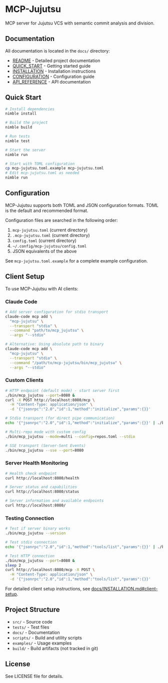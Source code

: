 # MCP-Jujutsu

MCP server for Jujutsu VCS with semantic commit analysis and division.

## Documentation

All documentation is located in the `docs/` directory:

- [README](docs/README.md) - Detailed project documentation
- [QUICK_START](docs/QUICK_START.md) - Getting started guide
- [INSTALLATION](docs/INSTALLATION.md) - Installation instructions
- [CONFIGURATION](docs/CONFIGURATION.md) - Configuration guide
- [API_REFERENCE](docs/API_REFERENCE.md) - API documentation

## Quick Start

```bash
# Install dependencies
nimble install

# Build the project
nimble build

# Run tests
nimble test

# Start the server
nimble run

# Start with TOML configuration
cp mcp-jujutsu.toml.example mcp-jujutsu.toml
# Edit mcp-jujutsu.toml as needed
nimble run
```

## Configuration

MCP-Jujutsu supports both TOML and JSON configuration formats. TOML is the default and recommended format.

Configuration files are searched in the following order:
1. `mcp-jujutsu.toml` (current directory)
2. `.mcp-jujutsu.toml` (current directory)
3. `config.toml` (current directory)
4. `~/.config/mcp-jujutsu/config.toml`
5. JSON equivalents of the above

See `mcp-jujutsu.toml.example` for a complete example configuration.

## Client Setup

To use MCP-Jujutsu with AI clients:

### Claude Code
```bash
# Add server configuration for stdio transport
claude-code mcp add \
  "mcp-jujutsu" \
  --transport "stdio" \
  --command "path/to/mcp_jujutsu" \
  --args "--stdio"

# Alternative: Using absolute path to binary
claude-code mcp add \
  "mcp-jujutsu" \
  --transport "stdio" \
  --command "/path/to/mcp-jujutsu/bin/mcp_jujutsu" \
  --args "--stdio"
```

### Custom Clients
```bash
# HTTP endpoint (default mode) - start server first
./bin/mcp_jujutsu --port=8080 &
curl -X POST http://localhost:8080/mcp \
  -H "Content-Type: application/json" \
  -d '{"jsonrpc":"2.0","id":1,"method":"initialize","params":{}}'

# Stdio transport (for direct pipe communication)
echo '{"jsonrpc":"2.0","id":1,"method":"initialize","params":{}}' | ./bin/mcp_jujutsu --stdio

# Multi-repo mode with custom config
./bin/mcp_jujutsu --mode=multi --config=repos.toml --stdio

# SSE transport (Server-Sent Events)
./bin/mcp_jujutsu --sse --port=8080
```

### Server Health Monitoring
```bash
# Health check endpoint
curl http://localhost:8080/health

# Server status and capabilities
curl http://localhost:8080/status

# Server information and available endpoints
curl http://localhost:8080/
```

### Testing Connection
```bash
# Test if server binary works
./bin/mcp_jujutsu --version

# Test stdio connection
echo '{"jsonrpc":"2.0","id":1,"method":"tools/list","params":{}}' | ./bin/mcp_jujutsu --stdio

# Test HTTP connection
./bin/mcp_jujutsu --port=8080 &
sleep 2
curl http://localhost:8080/mcp -X POST \
  -H "Content-Type: application/json" \
  -d '{"jsonrpc":"2.0","id":1,"method":"tools/list","params":{}}'
```

For detailed client setup instructions, see [docs/INSTALLATION.md#client-setup](docs/INSTALLATION.md#client-setup).

## Project Structure

- `src/` - Source code
- `tests/` - Test files
- `docs/` - Documentation
- `scripts/` - Build and utility scripts
- `examples/` - Usage examples
- `build/` - Build artifacts (not tracked in git)

## License

See LICENSE file for details.